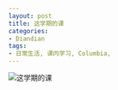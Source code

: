 ```yaml
---
layout: post
title: 这学期的课
categories:
- Diandian
tags:
- 日常生活, 课内学习, Columbia, 
---
```


![这学期的课](http://m1.img.srcdd.com/farm5/d/2013/0910/09/E84814C1ECBE46FDE369674BD2F81410_B500_900_500_206.PNG "这学期的课")
